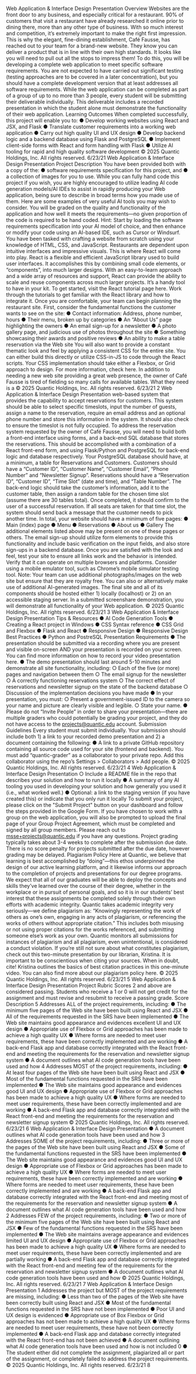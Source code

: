 Web Application
& Interface Design
Presentation
Overview
Websites are the front door to any business, and especially critical for a restaurant. 90%
of customers that visit a restaurant have already researched it online prior to dining there,
more than any other type of business. With so much interest and competition, it’s
extremely important to make the right first impression. This is why the elegant, fine-dining
establishment, Café Fausse, has reached out to your team for a brand-new website. They
know you can deliver a product that is in line with their own high standards. It looks like
you will need to pull out all the stops to impress them!
To do this, you will be developing a complete web application to meet specific software
requirements. You are not expected to have carried out significant testing (testing
approaches are to be covered in a later concentration), but you should have a complete
development version that at least addresses all software requirements.
While the web application can be completed as part of a group of up to no more than 3
people, every student will be submitting their deliverable individually. This deliverable
includes a recorded presentation in which the student alone must demonstrate the
functionality of their web application.
Learning Outcomes
When completed successfully, this project will enable you to:
● Develop working websites using React and JSX, and Flask
● Translate customer requirements into a working web application
● Carry out high quality UI and UX design
● Develop backend logic and a backend database using Flask and PostgreSQL
● Implement client-side forms with React and form handling with Flask
● Utilize AI tooling for rapid and high quality software development
© 2025 Quantic Holdings, Inc. All rights reserved. 6/23/21
Web Application & Interface Design Presentation
Project Description
You have been provided both with a copy of the:
● software requirements specification for this project, and
● a collection of images for you to use.
While you can fully hand code this project if you wish, you are highly encouraged to
utilize leading AI code generation models/AI IDEs to assist in rapidly producing your Web
application, being sure to describe in broad terms how you made use of them. Here are
some examples of very useful AI tools you may wish to consider. You will be graded on
the quality and functionality of the application and how well it meets the
requirements—no given proportion of the code is required to be hand coded.
Hint: Start by loading the software requirements specification into your AI model of
choice, and then enhance or modify your code using an AI-based IDE, such as Cursor or
Windsurf.
You have been tasked with crafting a website from scratch using your knowledge of
HTML, CSS, and JavaScript. Restaurants are dependent upon intuitive interfaces and
impressive visuals. This is where React will come into play. React is a flexible and efficient
JavaScript library used to build user interfaces. It accomplishes this by combining small
code elements, or “components”, into much larger designs. With an easy-to-learn
approach and a wide array of resources and support, React can provide the ability to
scale and reuse components across much larger projects. It’s a handy tool to have in
your kit. To get started, visit the React tutorial page here.
Work through the tutorials to get familiar with the React library and how to integrate it.
Once you are comfortable, your team can begin planning the restaurant site.
First, consider the fundamental functions the customer wants to see on the site:
● Contact information: Address, phone number, hours
● Their menu, broken up by categories
● An “About Us” page highlighting the owners
● An email sign-up for a newsletter
● A photo gallery page, and judicious use of photos throughout the site
● Something showcasing their awards and positive reviews
● An ability to make a table reservation via the Web site
You will also want to provide a constant thematic look and feel by applying a consistent
CSS for the entire site. You can either build this directly or utilize CSS-in-JS to code
through the React scripts. Your CSS implementation should take either a Flexbox, or Grid
approach to design. For more information, check here.
In addition to needing a new web site providing a great web presence, the owner of Café
Fausse is tired of fielding so many calls for available tables. What they need is a
© 2025 Quantic Holdings, Inc. All rights reserved. 6/23/21 2
Web Application & Interface Design Presentation
web-based system that provides the capability to accept reservations for customers. This
system should be able to select specific timeslots, input the number of guests, assign a
name to the reservation, require an email address and an optional phone number and
store this information in the system. It should also check to ensure the timeslot is not fully
occupied.
To address the reservation system requested by the owner of Café Fausse, you will need
to build both a front-end interface using forms, and a back-end SQL database that stores
the reservations. This should be accomplished with a combination of a React front-end
form, and using Flask/Python and PostgreSQL for back-end logic and database
respectively. Your PostgreSQL database should have, at a minimum, a table for
Reservations and Customers. Customers should have a “Customer ID”, “Customer
Name”, “Customer Email”, “Phone Number” and “Newsletter Signup”. Reservations
should have a “Reservation ID”, “Customer ID”, “Time Slot” (date and time), and “Table
Number”. The back-end logic should take the customer’s information, add it to the
customer table, then assign a random table for the chosen time slot (assume there are 30
tables total). Once completed, it should confirm to the user of a successful reservation. If
all seats are taken for that time slot, the system should send back a message that the
customer needs to pick another time.
In total, your website should have a minimum of five pages:
● Main (index) page
● Menu
● Reservations
● About us
● Gallery
The additional elements listed above may be present on one of these pages or others.
The email sign-up should utilize form elements to provide this functionality and include
basic verification on the input fields, and also store sign-ups in a backend database.
Once you are satisfied with the look and feel, test your site to ensure all links work and
the behavior is intended. Verify that it can operate on multiple browsers and platforms.
Consider using a mobile emulator tool, such as Chrome’s mobile simulator testing tool.
Note: Your team can use additional photographs/images on the web site but ensure that
they are royalty free. You can also or alternatively make use of additional AI-generated
images.
The final site and all of its components should be hosted either 1) locally (localhost) or 2)
on an accessible staging server. In a submitted screenshare demonstration, you will
demonstrate all functionality of your Web application.
© 2025 Quantic Holdings, Inc. All rights reserved. 6/23/21 3
Web Application & Interface Design Presentation
Tips & Resources
● AI Code Generation Tools
● Creating a React project in Windows
● CSS Syntax reference
● CSS Grid and Flexbox
● Flask and React
● Responsive Design
● Responsive Design Best Practices
● Python and PostreSQL
Presentation Requirements
● The presentation should be submitted via a recording where you are present and
visible on-screen AND your presentation is recorded on your screen. You can find
more information on how to record your video presentation here.
● The demo presentation should last around 5-10 minutes and demonstrate all site
functionality, including:
○ Each of the five (or more) pages and navigation between them
○ The email signup for the newsletter
○ A correctly functioning reservations system
○ The correct effect of reservations and newsletter signup on the state of the
backend database
○ Discussion of the implementation decisions you have made
● In your presentation, you must:
○ Present a government-issued ID to the camera so your name and picture
are clearly visible and legible.
○ State your name.
● Please do not “Invite People” in order to share your presentation—there are
multiple graders who could potentially be grading your project, and they do not
have access to the projects@quantic.edu account.
Submission Guidelines
Every student must submit individually. Your submission should include both 1) a link to
your recorded demo presentation and 2) a document containing the following:
● A link to a private GitHub repository containing all source code used for your site
(frontend and backend). You must add “quantic-grader” as a collaborator to your
private repo. Add this collaborator using the repo’s Settings > Collaborators > Add
people.
© 2025 Quantic Holdings, Inc. All rights reserved. 6/23/21 4
Web Application & Interface Design Presentation
○ Include a README file in the repo that describes your solution and how to
run it locally
● A summary of any AI tooling you used in developing your solution and how
generally you used it (i.e., what worked well.)
● Optional: a link to the staging version (if you have created this) or indicate that you
only run it locally
To submit your project, please click on the "Submit Project" button on your dashboard
and follow the steps provided in the Google Form. If you have chosen to work with a
group on the web application, you will also be prompted to upload the final page of your
Group Project Agreement, which must be completed and signed by all group members.
Please reach out to msse+projects@quantic.edu if you have any questions. Project
grading typically takes about 3-4 weeks to complete after the submission due date.
There is no score penalty for projects submitted after the due date, however grading may
be delayed.
Plagiarism Policy
Here at Quantic, we believe that learning is best accomplished by “doing”—this ethos
underpinned the design of our active learning platform, and it likewise informs our
approach to the completion of projects and presentations for our degree programs. We
expect that all of our graduates will be able to deploy the concepts and skills they’ve
learned over the course of their degree, whether in the workplace or in pursuit of
personal goals, and so it is in our students’ best interest that these assignments be
completed solely through their own efforts with academic integrity.
Quantic takes academic integrity very seriously—we define plagiarism as: “Knowingly
representing the work of others as one’s own, engaging in any acts of plagiarism, or
referencing the works of others without appropriate citation.” This includes both misusing
or not using proper citations for the works referenced, and submitting someone else’s
work as your own. Quantic monitors all submissions for instances of plagiarism and all
plagiarism, even unintentional, is considered a conduct violation. If you’re still not sure
about what constitutes plagiarism, check out this two-minute presentation by our
librarian, Kristina. It is important to be conscientious when citing your sources. When in
doubt, cite! Kristina outlines the basics of best citation practices in this one-minute video.
You can also find more about our plagiarism policy here.
© 2025 Quantic Holdings, Inc. All rights reserved. 6/23/21 5
Web Application & Interface Design Presentation
Project Rubric
Scores 2 and above are considered passing. Students who receive a 1 or 0 will not get
credit for the assignment and must revise and resubmit to receive a passing grade.
Score Description
5
Addresses ALL of the project requirements, including:
● The minimum five pages of the Web site have been built using React and
JSX
● All of the requirements requested in the SRS have been implemented
● The Web site maintains good appearance and evidences excellent UI and
UX design
● Appropriate use of Flexbox or Grid approaches has been made to achieve a
high quality UX
● Where forms are needed to meet user requirements, these have been
correctly implemented and are working
● A back-end Flask app and database correctly integrated with the React
front-end and meeting the requirements for the reservation and newsletter
signup system
● A document outlines what AI code generation tools have been used and
how
4
Addresses MOST of the project requirements, including:
● At least four pages of the Web site have been built using React and JSX
● Most of the fundamental functions requested in the SRS have been
implemented
● The Web site maintains good appearance and evidences good UI and UX
design
● Appropriate use of Flexbox or Grid approaches has been made to achieve a
high quality UX
● Where forms are needed to meet user requirements, these have been
correctly implemented and are working
● A back-end Flask app and database correctly integrated with the React
front-end and meeting the requirements for the reservation and newsletter
signup system
© 2025 Quantic Holdings, Inc. All rights reserved. 6/23/21 6
Web Application & Interface Design Presentation
● A document outlines what AI code generation tools have been used and
how
3
Addresses SOME of the project requirements, including:
● Three or more of the pages of the Web site have been built using React and
JSX
● Some of the fundamental functions requested in the SRS have been
implemented
● The Web site maintains good appearance and evidences good UI and UX
design
● Appropriate use of Flexbox or Grid approaches has been made to achieve a
high quality UX
● Where forms are needed to meet user requirements, these have been
correctly implemented and are working
● Where forms are needed to meet user requirements, these have been
correctly implemented and are working
● A back-end Flask app and database correctly integrated with the React
front-end and meeting most of the requirements for the reservation and
newsletter signup system
● A document outlines what AI code generation tools have been used and
how
2
Addresses FEW of the project requirements, including:
● Two or more of the minimum five pages of the Web site have been built
using React and JSX
● Few of the fundamental functions requested in the SRS have been
implemented
● The Web site maintains average appearance and evidences limited UI and
UX design
● Appropriate use of Flexbox or Grid approaches has been made to achieve a
high quality UX
● Where forms are needed to meet user requirements, these have been
correctly implemented and are partially working
● A back-end Flask app and database correctly integrated with the React
front-end and meeting few of the requirements for the reservation and
newsletter signup system
● A document outlines what AI code generation tools have been used and
how
© 2025 Quantic Holdings, Inc. All rights reserved. 6/23/21 7
Web Application & Interface Design Presentation
1
Addresses the project but MOST of the project requirements are missing,
including:
● Less than two of the pages of the Web site have been correctly built using
React and JSX
● Most of the fundamental functions requested in the SRS have not been
implemented
● Poor UI and UX design is evidenced
● Appropriate use of Box Flexbox or Grid approaches has not been made to
achieve a high quality UX
● Where forms are needed to meet user requirements, these have not been
correctly implemented
● A back-end Flask app and database correctly integrated with the React
front-end has not been achieved
● A document outlining what AI code generation tools have been used and
how is not included
0
● The student either did not complete the assignment, plagiarized all or part
of the assignment, or completely failed to address the project requirements.
© 2025 Quantic Holdings, Inc. All rights reserved. 6/23/21 8